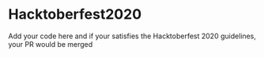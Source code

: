 # Hacktoberfest2020
Add your code here and if your satisfies the Hacktoberfest 2020 guidelines, your PR would be merged
